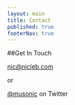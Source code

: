 ```yaml
---
layout: main
title: Contact
published: true
footerNav: true
---
```


##Get In Touch

[nic@nicleb.com](mailto:nic@nicleb.com)

or

[@musonic](http://twitter.com/musonic) on Twitter